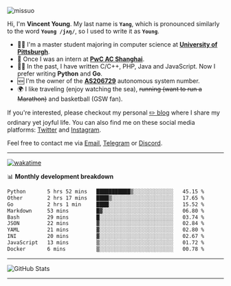 <p align="left"> <img src="https://komarev.com/ghpvc/?username=missuo&label=Profile%20views&color=0e75b6&style=flat" alt="missuo" /> </p>


Hi, I'm **Vincent Young**. My last name is **`Yang`**, which is pronounced similarly to the word **`Young /jʌŋ/`**, so I used to write it as **`Young`**. 

-  👨‍🎓 I'm a master student majoring in computer science at [**University of Pittsburgh**](https://www.pitt.edu).
-  💼 Once I was an intern at **[PwC AC Shanghai](https://www.linkedin.com/company/pwc-ac-shanghai/)**.
-  👨‍💻 In the past, I have written C/C++, PHP, Java and JavaScript. Now I prefer writing **Python** and **Go**.
-  🆕 I'm the owner of the **[AS206729](https://bgp.tools/AS206729)** autonomous system number.
-  🌍 I like traveling (enjoy watching the sea), ~~running (want to run a Marathon)~~ and basketball (GSW fan).

If you're interested, please checkout my personal [✏️ blog](https://missuo.me/) where I share my ordinary yet joyful life. You can also find me on these social media platforms: [Twitter](https://twitter.com/m1ssuo) and [Instagram](https://www.instagram.com/m1ssuo).

Feel free to contact me via <a href="mailto:i@yyt.moe">Email</a>, [Telegram](https://t.me/missuo) or [Discord](https://discordapp.com/users/missuo#7448).

-------

[![wakatime](https://wakatime.com/badge/user/c13cd961-40ca-417a-afb6-1f9ea8ac295c.svg)](https://wakatime.com/@missuo)

📊 **Monthly development breakdown**
<!--START_SECTION:waka-->

```txt
Python       5 hrs 52 mins   ███████████▒░░░░░░░░░░░░░   45.15 %
Other        2 hrs 17 mins   ████▒░░░░░░░░░░░░░░░░░░░░   17.65 %
Go           2 hrs 1 min     ████░░░░░░░░░░░░░░░░░░░░░   15.52 %
Markdown     53 mins         █▓░░░░░░░░░░░░░░░░░░░░░░░   06.80 %
Bash         29 mins         █░░░░░░░░░░░░░░░░░░░░░░░░   03.74 %
JSON         22 mins         ▓░░░░░░░░░░░░░░░░░░░░░░░░   02.84 %
YAML         21 mins         ▓░░░░░░░░░░░░░░░░░░░░░░░░   02.80 %
INI          20 mins         ▓░░░░░░░░░░░░░░░░░░░░░░░░   02.67 %
JavaScript   13 mins         ▒░░░░░░░░░░░░░░░░░░░░░░░░   01.72 %
Docker       6 mins          ▒░░░░░░░░░░░░░░░░░░░░░░░░   00.78 %
```

<!--END_SECTION:waka-->

-------

![GitHub Stats](https://github-readme-stats-opal-alpha-76.vercel.app/api?username=missuo&show_icons=true&theme=transparent)

-------

